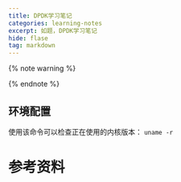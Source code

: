 ```yaml
---
title: DPDK学习笔记
categories: learning-notes
excerpt: 如题，DPDK学习笔记
hide: flase
tag: markdown
---
```

{% note warning %}


{% endnote %} 
## 环境配置
使用该命令可以检查正在使用的内核版本：
`uname -r`


# 参考资料
[^1]:[DPDK官网](https://core.dpdk.org/doc/)